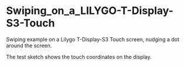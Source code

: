# Swiping_on_a_LILYGO-T-Display-S3-Touch
Swiping example on a Lilygo T-Display-S3 Touch screen, nudging a dot around the screen.

The test sketch shows the touch coordinates on the display.
